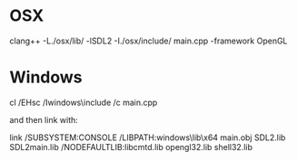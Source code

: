 # OSX


clang++ -L./osx/lib/ -lSDL2 -I./osx/include/ main.cpp -framework OpenGL


# Windows

cl /EHsc /Iwindows\include /c main.cpp

and then link with:

link /SUBSYSTEM:CONSOLE /LIBPATH:windows\lib\x64 main.obj SDL2.lib SDL2main.lib /NODEFAULTLIB:libcmtd.lib opengl32.lib shell32.lib